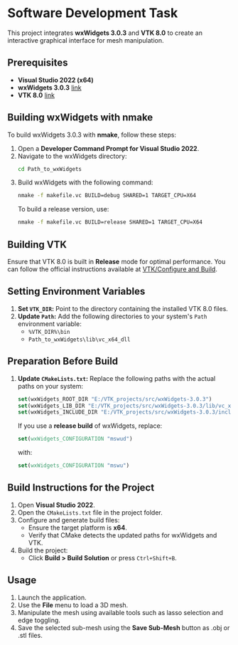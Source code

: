 
# Software Development Task

This project integrates **wxWidgets 3.0.3** and **VTK 8.0** to create an interactive graphical interface for mesh manipulation.

## Prerequisites
- **Visual Studio 2022 (x64)** 
- **wxWidgets 3.0.3** [link](https://github.com/wxWidgets/wxWidgets/releases/tag/v3.0.3)
- **VTK 8.0** [link](https://gitlab.kitware.com/vtk/vtk/tree/v8.0.0)

## Building wxWidgets with nmake
To build wxWidgets 3.0.3 with **nmake**, follow these steps:
1. Open a **Developer Command Prompt for Visual Studio 2022**.
2. Navigate to the wxWidgets directory:
   ```cmd
   cd Path_to_wxWidgets
   ```
3. Build wxWidgets with the following command:
   ```cmd
   nmake -f makefile.vc BUILD=debug SHARED=1 TARGET_CPU=X64
   ```
   To build a release version, use:
   ```cmd
   nmake -f makefile.vc BUILD=release SHARED=1 TARGET_CPU=X64
   ```

## Building VTK
Ensure that VTK 8.0 is built in **Release** mode for optimal performance. You can follow the official instructions available at [VTK/Configure and Build](https://vtk.org/Wiki/VTK/Configure_and_Build).

## Setting Environment Variables
1. **Set `VTK_DIR`:** Point to the directory containing the installed VTK 8.0 files.
2. **Update `Path`:** Add the following directories to your system's `Path` environment variable:
   - `%VTK_DIR%\bin`
   - `Path_to_wxWidgets\lib\vc_x64_dll`

## Preparation Before Build
1. **Update `CMakeLists.txt`:**
   Replace the following paths with the actual paths on your system:
   ```cmake
   set(wxWidgets_ROOT_DIR "E:/VTK_projects/src/wxWidgets-3.0.3")
   set(wxWidgets_LIB_DIR "E:/VTK_projects/src/wxWidgets-3.0.3/lib/vc_x64_dll")
   set(wxWidgets_INCLUDE_DIR "E:/VTK_projects/src/wxWidgets-3.0.3/include")
   ```

   If you use a **release build** of wxWidgets, replace:
   ```cmake
   set(wxWidgets_CONFIGURATION "mswud")
   ```
   with:
   ```cmake
   set(wxWidgets_CONFIGURATION "mswu")
   ```

## Build Instructions for the Project
1. Open **Visual Studio 2022**.
2. Open the `CMakeLists.txt` file in the project folder.
3. Configure and generate build files:
   - Ensure the target platform is **x64**.
   - Verify that CMake detects the updated paths for wxWidgets and VTK.
4. Build the project:
   - Click **Build > Build Solution** or press `Ctrl+Shift+B`.

## Usage
1. Launch the application.
2. Use the **File** menu to load a 3D mesh.
3. Manipulate the mesh using available tools such as lasso selection and edge toggling.
4. Save the selected sub-mesh using the **Save Sub-Mesh** button as .obj or .stl files.

